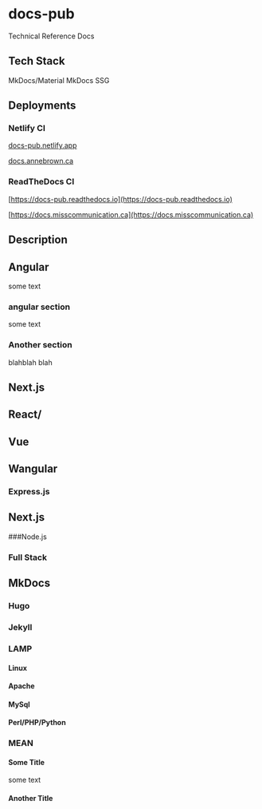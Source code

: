 # docs-pub

Technical Reference Docs

## Tech Stack

MkDocs/Material MkDocs SSG

## Deployments

### Netlify CI

[docs-pub.netlify.app](https://docs-pub.netlify.app)

[docs.annebrown.ca](https://docs.annebrown.ca)

### ReadTheDocs CI

[https://docs-pub.readthedocs.io](https://docs-pub.readthedocs.io)

[https://docs.misscommunication.ca](https://docs.misscommunication.ca)




## Description

## Angular

some text

### angular section

some text
 
 ### Another section
 
 blahblah blah
 
## Next.js

## React/

## Vue


## Wangular

### Express.js

## Next.js

###Node.js

### Full Stack

## MkDocs

### Hugo

### Jekyll

### LAMP

#### Linux

#### Apache

#### MySql

#### Perl/PHP/Python

### MEAN

#### Some Title

some text

#### Another Title 


